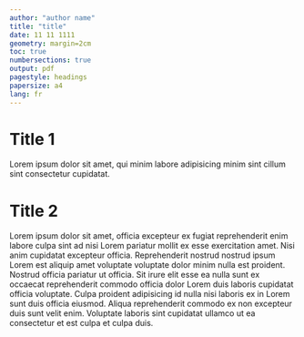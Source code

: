 ```yaml
---
author: "author name"
title: "title"
date: 11 11 1111
geometry: margin=2cm
toc: true
numbersections: true
output: pdf
pagestyle: headings
papersize: a4
lang: fr
---
```



# Title 1

Lorem ipsum dolor sit amet, qui minim labore adipisicing minim sint cillum sint consectetur cupidatat.  

# Title 2

Lorem ipsum dolor sit amet, officia excepteur ex fugiat reprehenderit enim labore culpa sint ad nisi Lorem pariatur mollit ex esse exercitation amet. Nisi anim cupidatat excepteur officia. Reprehenderit nostrud nostrud ipsum Lorem est aliquip amet voluptate voluptate dolor minim nulla est proident. Nostrud officia pariatur ut officia. Sit irure elit esse ea nulla sunt ex occaecat reprehenderit commodo officia dolor Lorem duis laboris cupidatat officia voluptate. Culpa proident adipisicing id nulla nisi laboris ex in Lorem sunt duis officia eiusmod. Aliqua reprehenderit commodo ex non excepteur duis sunt velit enim. Voluptate laboris sint cupidatat ullamco ut ea consectetur et est culpa et culpa duis.
